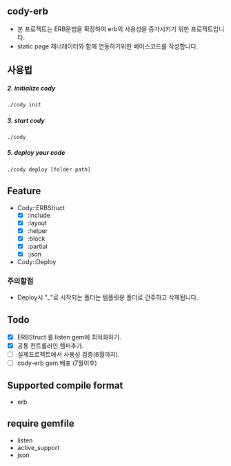 ## cody-erb
  - 본 프로젝트는 ERB문법을 확장하여 erb의 사용성을 증가시키기 위한 프로젝트입니다.
  - static page 제너레이터와 함께 연동하기위한 베이스코드를 작성합니다.

## 사용법

##### 2. initialize cody
```sh
./cody init
```

##### 3. start cody
```sh
./cody
```

##### 5. deploy your code
```sh
./cody deploy [folder path]
```

## Feature
  - Cody::ERBStruct
    - [x] :include
    - [x] :layout
    - [x] :helper    
    - [x] :block
    - [x] :partial
    - [x] :json
    
  - Cody::Deploy

### 주의할점
  - Deploy시 "_"로 시작되는 폴더는 템플릿용 폴더로 간주하고 삭제됩니다.

## Todo
 - [x] ERBStruct 를 listen gem에 최적화하기.
 - [x] 공통 컨트롤러인 헬퍼추가.
 - [ ] 실제프로젝트에서 사용성 검증(6월까지).
 - [ ] cody-erb gem 배포 (7월이후)
 
## Supported compile format
  - erb

## require gemfile
  - listen
  - active_support
  - json